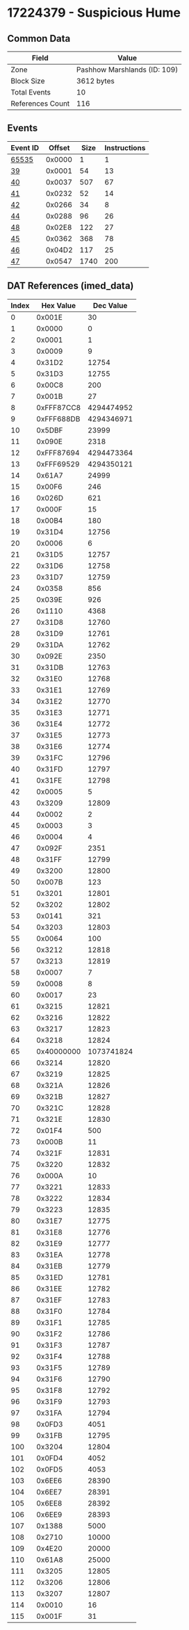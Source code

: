 # 17224379 - Suspicious Hume

## Common Data

| Field            | Value                        |
|------------------|------------------------------|
| Zone             | Pashhow Marshlands (ID: 109) |
| Block Size       | 3612 bytes                   |
| Total Events     | 10                           |
| References Count | 116                          |

## Events

| Event ID            | Offset   |   Size |   Instructions |
|---------------------|----------|--------|----------------|
| [65535](./65535.md) | 0x0000   |      1 |              1 |
| [39](./39.md)       | 0x0001   |     54 |             13 |
| [40](./40.md)       | 0x0037   |    507 |             67 |
| [41](./41.md)       | 0x0232   |     52 |             14 |
| [42](./42.md)       | 0x0266   |     34 |              8 |
| [44](./44.md)       | 0x0288   |     96 |             26 |
| [48](./48.md)       | 0x02E8   |    122 |             27 |
| [45](./45.md)       | 0x0362   |    368 |             78 |
| [46](./46.md)       | 0x04D2   |    117 |             25 |
| [47](./47.md)       | 0x0547   |   1740 |            200 |

## DAT References (imed_data)

|   Index | Hex Value   |   Dec Value |
|---------|-------------|-------------|
|       0 | 0x001E      |          30 |
|       1 | 0x0000      |           0 |
|       2 | 0x0001      |           1 |
|       3 | 0x0009      |           9 |
|       4 | 0x31D2      |       12754 |
|       5 | 0x31D3      |       12755 |
|       6 | 0x00C8      |         200 |
|       7 | 0x001B      |          27 |
|       8 | 0xFFF87CC8  |  4294474952 |
|       9 | 0xFFF688DB  |  4294346971 |
|      10 | 0x5DBF      |       23999 |
|      11 | 0x090E      |        2318 |
|      12 | 0xFFF87694  |  4294473364 |
|      13 | 0xFFF69529  |  4294350121 |
|      14 | 0x61A7      |       24999 |
|      15 | 0x00F6      |         246 |
|      16 | 0x026D      |         621 |
|      17 | 0x000F      |          15 |
|      18 | 0x00B4      |         180 |
|      19 | 0x31D4      |       12756 |
|      20 | 0x0006      |           6 |
|      21 | 0x31D5      |       12757 |
|      22 | 0x31D6      |       12758 |
|      23 | 0x31D7      |       12759 |
|      24 | 0x0358      |         856 |
|      25 | 0x039E      |         926 |
|      26 | 0x1110      |        4368 |
|      27 | 0x31D8      |       12760 |
|      28 | 0x31D9      |       12761 |
|      29 | 0x31DA      |       12762 |
|      30 | 0x092E      |        2350 |
|      31 | 0x31DB      |       12763 |
|      32 | 0x31E0      |       12768 |
|      33 | 0x31E1      |       12769 |
|      34 | 0x31E2      |       12770 |
|      35 | 0x31E3      |       12771 |
|      36 | 0x31E4      |       12772 |
|      37 | 0x31E5      |       12773 |
|      38 | 0x31E6      |       12774 |
|      39 | 0x31FC      |       12796 |
|      40 | 0x31FD      |       12797 |
|      41 | 0x31FE      |       12798 |
|      42 | 0x0005      |           5 |
|      43 | 0x3209      |       12809 |
|      44 | 0x0002      |           2 |
|      45 | 0x0003      |           3 |
|      46 | 0x0004      |           4 |
|      47 | 0x092F      |        2351 |
|      48 | 0x31FF      |       12799 |
|      49 | 0x3200      |       12800 |
|      50 | 0x007B      |         123 |
|      51 | 0x3201      |       12801 |
|      52 | 0x3202      |       12802 |
|      53 | 0x0141      |         321 |
|      54 | 0x3203      |       12803 |
|      55 | 0x0064      |         100 |
|      56 | 0x3212      |       12818 |
|      57 | 0x3213      |       12819 |
|      58 | 0x0007      |           7 |
|      59 | 0x0008      |           8 |
|      60 | 0x0017      |          23 |
|      61 | 0x3215      |       12821 |
|      62 | 0x3216      |       12822 |
|      63 | 0x3217      |       12823 |
|      64 | 0x3218      |       12824 |
|      65 | 0x40000000  |  1073741824 |
|      66 | 0x3214      |       12820 |
|      67 | 0x3219      |       12825 |
|      68 | 0x321A      |       12826 |
|      69 | 0x321B      |       12827 |
|      70 | 0x321C      |       12828 |
|      71 | 0x321E      |       12830 |
|      72 | 0x01F4      |         500 |
|      73 | 0x000B      |          11 |
|      74 | 0x321F      |       12831 |
|      75 | 0x3220      |       12832 |
|      76 | 0x000A      |          10 |
|      77 | 0x3221      |       12833 |
|      78 | 0x3222      |       12834 |
|      79 | 0x3223      |       12835 |
|      80 | 0x31E7      |       12775 |
|      81 | 0x31E8      |       12776 |
|      82 | 0x31E9      |       12777 |
|      83 | 0x31EA      |       12778 |
|      84 | 0x31EB      |       12779 |
|      85 | 0x31ED      |       12781 |
|      86 | 0x31EE      |       12782 |
|      87 | 0x31EF      |       12783 |
|      88 | 0x31F0      |       12784 |
|      89 | 0x31F1      |       12785 |
|      90 | 0x31F2      |       12786 |
|      91 | 0x31F3      |       12787 |
|      92 | 0x31F4      |       12788 |
|      93 | 0x31F5      |       12789 |
|      94 | 0x31F6      |       12790 |
|      95 | 0x31F8      |       12792 |
|      96 | 0x31F9      |       12793 |
|      97 | 0x31FA      |       12794 |
|      98 | 0x0FD3      |        4051 |
|      99 | 0x31FB      |       12795 |
|     100 | 0x3204      |       12804 |
|     101 | 0x0FD4      |        4052 |
|     102 | 0x0FD5      |        4053 |
|     103 | 0x6EE6      |       28390 |
|     104 | 0x6EE7      |       28391 |
|     105 | 0x6EE8      |       28392 |
|     106 | 0x6EE9      |       28393 |
|     107 | 0x1388      |        5000 |
|     108 | 0x2710      |       10000 |
|     109 | 0x4E20      |       20000 |
|     110 | 0x61A8      |       25000 |
|     111 | 0x3205      |       12805 |
|     112 | 0x3206      |       12806 |
|     113 | 0x3207      |       12807 |
|     114 | 0x0010      |          16 |
|     115 | 0x001F      |          31 |
